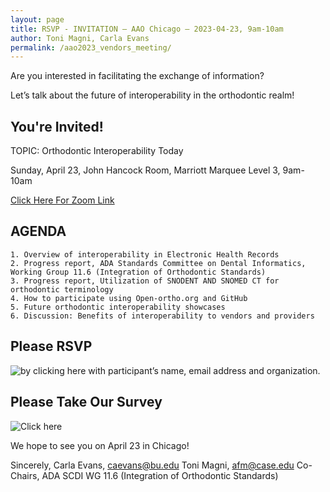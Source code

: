 ```yaml
---
layout: page
title: RSVP - INVITATION – AAO Chicago – 2023-04-23, 9am-10am
author: Toni Magni, Carla Evans
permalink: /aao2023_vendors_meeting/
---
```

Are you interested in facilitating the exchange of information? 

Let’s talk about the future of interoperability in the orthodontic realm!

## You're Invited!

TOPIC: Orthodontic Interoperability Today

Sunday, April 23, John Hancock Room, Marriott Marquee Level 3, 9am-10am 

[Click Here For Zoom Link](https://u20767155.ct.sendgrid.net/ls/click?upn=iIi7aJ7-2FwVgEfiy1-2BHe8OdA167O8BqNRgnFywo2R4ox8q-2Bd6eCaCdrE9YhKCC17aOkdM805jLNHR-2B2WajYYpl-2BlhKTJi62r7p-2F92LKbHuJNSB65NxoG164MLunAlbZYqRQwT6XAPRl-2BicC41t1OgItC0JdC002q2469090YsBfRcNAbRZOjT7D42OcmZngxCKVYeDE3rmar-2FI45tCweBKwHsXPtARax-2FAh3ntIY0acqoCWfyqlJs6MNXjc3meX3M_1oj_NNHlgSk1vLJaBTY9B8X-2B-2BBpgjtA4LmXhZ6yW8eFINVuedpQ2NWkgHgGRv0bIYBl-2BjxvckXSzTbNMdaWv9Yjygl8wwEA2-2FtnD6b5ykMINAxmmXbzlTb-2FQVNHzDao2N9gBjAkRWGluGrm49C4chuTb3N4vxnXia4pbiq3Glz5JKqJQK7hiexmAuFAB9GrZwcxqTfPGeRNDRj0lQ2KnqOjduW2ehS2L1zmWxnWKHfHDJlmzkel1pFV-2FOefzj3dt3AFLElp86nzJJCO0KtZOV70GphW-2FIES1UXHJ2oQX0UaiXvfP6J885i09LJM3lVyLO5F2uP8YqZR6dgKqyGwObgKdPoLb8UXWkWiVwd72Z30OUE5zW74CT4zkayh2Cnt9ZU561a8qS5bqS2s-2BskHOEeeuOscedx7WrYiZ5VQe4-2FXqZwbDkiX1uk0KjQo9c5zMZsM98nHdbYPuE7taRL6y-2FCmmGfCxnAUpukt5h4TCQPy2p86FCg88kj-2FQrg2vESjB4A1g9CbFApXcWJHY6i3unVB4ohf-2FR1xzseeN6wNaOnb54cFJU7ixXYukDqwXywkZuyG7)

## AGENDA

    1. Overview of interoperability in Electronic Health Records
    2. Progress report, ADA Standards Committee on Dental Informatics, Working Group 11.6 (Integration of Orthodontic Standards)
    3. Progress report, Utilization of SNODENT AND SNOMED CT for orthodontic terminology
    4. How to participate using Open-ortho.org and GitHub
    5. Future orthodontic interoperability showcases
    6. Discussion: Benefits of interoperability to vendors and providers

## Please RSVP 

![by clicking here](https://americanassociationoforthodontists.createsend1.com/t/t-i-qdlkdg-l-r/) with participant’s name, email address and organization. 

## Please Take Our Survey

![Click here](https://survey.alchemer.com/s3/7255096/Orthodontic-Software-Interoperability-Survey)

We hope to see you on April 23 in Chicago!

Sincerely,
Carla Evans, caevans@bu.edu
Toni Magni, afm@case.edu
Co-Chairs, ADA SCDI WG 11.6 (Integration of Orthodontic Standards) 